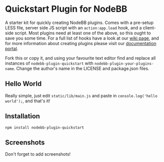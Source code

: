 # Quickstart Plugin for NodeBB

A starter kit for quickly creating NodeBB plugins. Comes with a pre-setup LESS file, server side JS script with an `action:app.load` hook, and a client-side script. Most plugins need at least one of the above, so this ought to save you some time. For a full list of hooks have a look at our [wiki page](https://github.com/NodeBB/NodeBB/wiki/Hooks), and for more information about creating plugins please visit our [documentation portal](https://docs.nodebb.org/).

Fork this or copy it, and using your favourite text editor find and replace all instances of `nodebb-plugin-quickstart` with `nodebb-plugin-your-plugins-name`. Change the author's name in the LICENSE and package.json files.

## Hello World

Really simple, just edit `static/lib/main.js` and paste in `console.log('hello world');`, and that's it!

## Installation

    npm install nodebb-plugin-quickstart

## Screenshots

Don't forget to add screenshots!